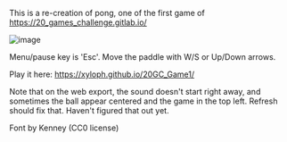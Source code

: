 This is a re-creation of pong, one of the first game of https://20_games_challenge.gitlab.io/

![image](https://github.com/Xyloph/20GC_Game1/assets/611890/07d2ab93-bcea-4041-b7c4-cec1f6562340)

Menu/pause key is 'Esc'. Move the paddle with W/S or Up/Down arrows.

Play it here: https://xyloph.github.io/20GC_Game1/

Note that on the web export, the sound doesn't start right away, and sometimes the ball appear centered and the game in the top left. Refresh should fix that. Haven't figured that out yet.

Font by Kenney (CC0 license)
